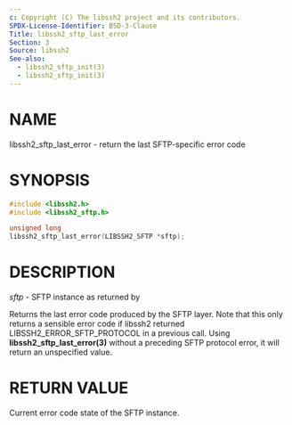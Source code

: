 ```yaml
---
c: Copyright (C) The libssh2 project and its contributors.
SPDX-License-Identifier: BSD-3-Clause
Title: libssh2_sftp_last_error
Section: 3
Source: libssh2
See-also:
  - libssh2_sftp_init(3)
  - libssh2_sftp_init(3)
---
```


# NAME

libssh2_sftp_last_error - return the last SFTP-specific error code

# SYNOPSIS

~~~c
#include <libssh2.h>
#include <libssh2_sftp.h>

unsigned long
libssh2_sftp_last_error(LIBSSH2_SFTP *sftp);
~~~

# DESCRIPTION

*sftp* - SFTP instance as returned by

Returns the last error code produced by the SFTP layer. Note that this only
returns a sensible error code if libssh2 returned LIBSSH2_ERROR_SFTP_PROTOCOL
in a previous call. Using **libssh2_sftp_last_error(3)** without a
preceding SFTP protocol error, it will return an unspecified value.

# RETURN VALUE

Current error code state of the SFTP instance.
